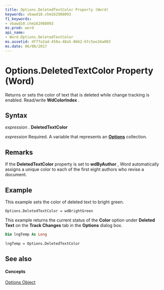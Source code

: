 ```yaml
---
title: Options.DeletedTextColor Property (Word)
keywords: vbawd10.chm162988093
f1_keywords:
- vbawd10.chm162988093
ms.prod: word
api_name:
- Word.Options.DeletedTextColor
ms.assetid: df77a2ad-458a-48a5-8662-6fc5ee34a003
ms.date: 06/08/2017
---
```



# Options.DeletedTextColor Property (Word)

Returns or sets the color of text that is deleted while change tracking is enabled. Read/write **WdColorIndex** .


## Syntax

 _expression_ . **DeletedTextColor**

 _expression_ Required. A variable that represents an **[Options](options-object-word.md)** collection.


## Remarks

If the **DeletedTextColor** property is set to **wdByAuthor** , Word automatically assigns a unique color to each of the first eight authors who revise a document.


## Example

This example sets the color of deleted text to bright green.


```
Options.DeletedTextColor = wdBrightGreen
```

This example returns the current status of the **Color** option under **Deleted Text** on the **Track Changes** tab in the **Options** dialog box.




```vb
Dim lngTemp As Long 
 
lngTemp = Options.DeletedTextColor
```


## See also


#### Concepts


[Options Object](options-object-word.md)

